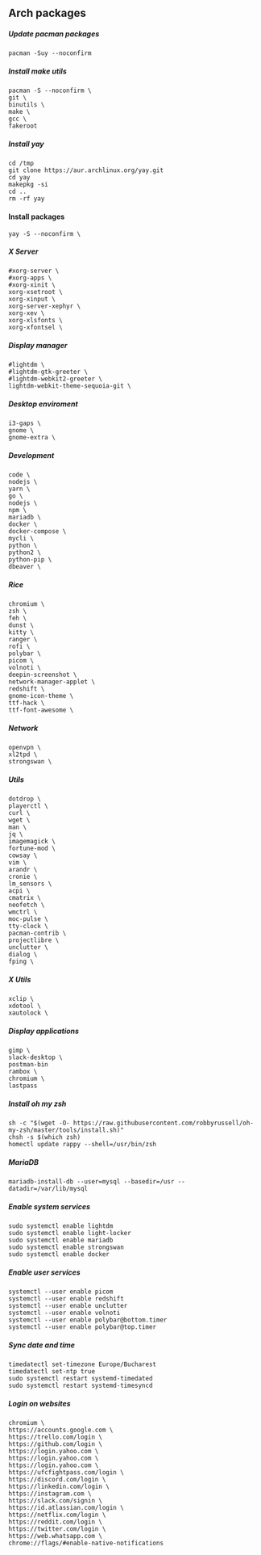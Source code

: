 ## Arch packages
##### Update pacman packages
`pacman -Suy --noconfirm`

##### Install make utils
```
pacman -S --noconfirm \
git \
binutils \
make \
gcc \
fakeroot
```

##### Install yay
```
cd /tmp
git clone https://aur.archlinux.org/yay.git
cd yay
makepkg -si
cd ..
rm -rf yay
```

#### Install packages
`yay -S --noconfirm \`

##### X Server
```
#xorg-server \
#xorg-apps \
#xorg-xinit \
xorg-xsetroot \
xorg-xinput \
xorg-server-xephyr \
xorg-xev \
xorg-xlsfonts \
xorg-xfontsel \
```

##### Display manager
```
#lightdm \
#lightdm-gtk-greeter \
#lightdm-webkit2-greeter \
lightdm-webkit-theme-sequoia-git \
```

##### Desktop enviroment
```
i3-gaps \
gnome \
gnome-extra \
```

##### Development
```
code \
nodejs \
yarn \
go \
nodejs \
npm \
mariadb \
docker \
docker-compose \
mycli \
python \
python2 \
python-pip \
dbeaver \
```

##### Rice
```
chromium \
zsh \
feh \
dunst \
kitty \
ranger \
rofi \
polybar \
picom \
volnoti \
deepin-screenshot \
network-manager-applet \
redshift \
gnome-icon-theme \
ttf-hack \
ttf-font-awesome \
```

##### Network
```
openvpn \
xl2tpd \
strongswan \
```

##### Utils
```
dotdrop \
playerctl \
curl \
wget \
man \
jq \
imagemagick \
fortune-mod \
cowsay \
vim \
arandr \
cronie \
lm_sensors \
acpi \
cmatrix \
neofetch \
wmctrl \
moc-pulse \
tty-clock \
pacman-contrib \
projectlibre \
unclutter \
dialog \
fping \
```

##### X Utils
```
xclip \
xdotool \
xautolock \
```

##### Display applications
```
gimp \
slack-desktop \
postman-bin
rambox \
chromium \
lastpass
```

##### Install oh my zsh
```
sh -c "$(wget -O- https://raw.githubusercontent.com/robbyrussell/oh-my-zsh/master/tools/install.sh)"
chsh -s $(which zsh)
homectl update rappy --shell=/usr/bin/zsh
```

##### MariaDB
`mariadb-install-db --user=mysql --basedir=/usr --datadir=/var/lib/mysql`

##### Enable system services
```
sudo systemctl enable lightdm
sudo systemctl enable light-locker
sudo systemctl enable mariadb
sudo systemctl enable strongswan
sudo systemctl enable docker
```

##### Enable user services
```
systemctl --user enable picom
systemctl --user enable redshift
systemctl --user enable unclutter
systemctl --user enable volnoti
systemctl --user enable polybar@bottom.timer
systemctl --user enable polybar@top.timer
```

##### Sync date and time
```
timedatectl set-timezone Europe/Bucharest
timedatectl set-ntp true
sudo systemctl restart systemd-timedated
sudo systemctl restart systemd-timesyncd
```

##### Login on websites
```
chromium \
https://accounts.google.com \
https://trello.com/login \
https://github.com/login \
https://login.yahoo.com \
https://login.yahoo.com \
https://login.yahoo.com \
https://ufcfightpass.com/login \
https://discord.com/login \
https://linkedin.com/login \
https://instagram.com \
https://slack.com/signin \
https://id.atlassian.com/login \
https://netflix.com/login \
https://reddit.com/login \
https://twitter.com/login \
https://web.whatsapp.com \
chrome://flags/#enable-native-notifications
```
